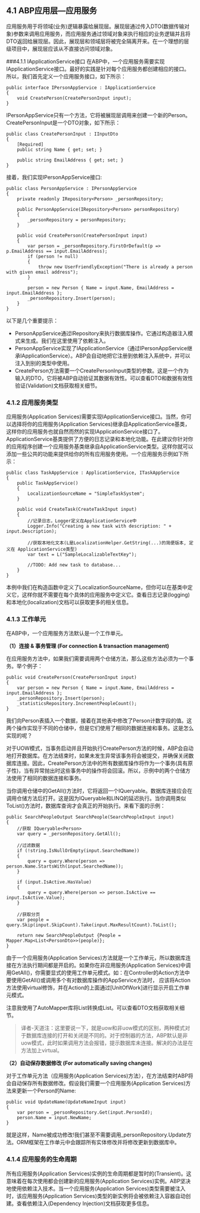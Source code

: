 ## 4.1 ABP应用层—应用服务

应用服务用于将领域(业务)逻辑暴露给展现层。展现层通过传入DTO(数据传输对象)参数来调用应用服务，而应用服务通过领域对象来执行相应的业务逻辑并且将DTO返回给展现层。因此，展现层和领域层将被完全隔离开来。在一个理想的层级项目中，展现层应该从不直接访问领域对象。

###4.1.1 IApplicationService接口
在ABP中，一个应用服务需要实现IApplicationService接口。最好的实践是针对每个应用服务都创建相应的接口。所以，我们首先定义一个应用服务接口，如下所示：

	public interface IPersonAppService : IApplicationService
	{
	    void CreatePerson(CreatePersonInput input);
	}

IPersonAppService只有一个方法，它将被展现层调用来创建一个新的Person。CreatePersonInput是一个DTO对象，如下所示：

	public class CreatePersonInput : IInputDto
	{
	    [Required]
	    public string Name { get; set; }
	
	    public string EmailAddress { get; set; }
	}

接着，我们实现IPersonAppService接口:

	public class PersonAppService : IPersonAppService
	{
	    private readonly IRepository<Person> _personRepository;
	
	    public PersonAppService(IRepository<Person> personRepository)
	    {
	        _personRepository = personRepository;
	    }
	
	    public void CreatePerson(CreatePersonInput input)
	    {
	        var person = _personRepository.FirstOrDefault(p => p.EmailAddress == input.EmailAddress);
	        if (person != null)
	        {
	            throw new UserFriendlyException("There is already a person with given email address");
	        }
	
	        person = new Person { Name = input.Name, EmailAddress = input.EmailAddress };
	        _personRepository.Insert(person);
	    }
	}

以下是几个重要提示：

* PersonAppService通过IRepository<Person>来执行数据库操作。它通过构造器注入模式来生成。我们在这里使用了依赖注入。
* PersonAppService实现了IApplicationService（通过IPersonAppService继承IApplicationService）。ABP会自动地把它注册到依赖注入系统中，并可以注入到别的类型中使用。
* CreatePerson方法需要一个CreatePersonInput类型的参数。这是一个作为输入的DTO，它将被ABP自动验证其数据有效性。可以查看DTO和数据有效性验证(Validation)文档获取相关细节。


### 4.1.2 应用服务类型

应用服务(Application Services)需要实现IApplicationService接口。当然，你可以选择将你的应用服务(Application Services)继承自ApplicationService基类，这样你的应用服务也就自然而然的实现IApplicationService接口了。ApplicationService基类提供了方便的日志记录和本地化功能。在此建议你针对你的应用程序创建一个应用服务基类继承自ApplicationService类型。这样你就可以添加一些公共的功能来提供给你的所有应用服务使用。一个应用服务示例如下所示：
	
	public class TaskAppService : ApplicationService, ITaskAppService
	{
	    public TaskAppService()
	    {
	        LocalizationSourceName = "SimpleTaskSystem";
	    }
	
	    public void CreateTask(CreateTaskInput input)
	    {
	        //记录日志，Logger定义在ApplicationService中
	        Logger.Info("Creating a new task with description: " + input.Description);
	
	        //获取本地化文本(L是LocalizationHelper.GetString(...)的简便版本, 定义在 ApplicationService类型)
	        var text = L("SampleLocalizableTextKey");
	
	        //TODO: Add new task to database...
	    }
	}

本例中我们在构造函数中定义了LocalizationSourceName，但你可以在基类中定义它，这样你就不需要在每个具体的应用服务中定义它。查看日志记录(logging)和本地化(localization)文档可以获取更多的相关信息。

### 4.1.3 工作单元
在ABP中，一个应用服务方法默认是一个工作单元。

**（1）连接 & 事务管理 (For connection & transaction management)**

在应用服务方法中，如果我们需要调用两个仓储方法，那么这些方法必须为一个事务。举个例子：

	public void CreatePerson(CreatePersonInput input)
	{
	    var person = new Person { Name = input.Name, EmailAddress = input.EmailAddress };    
	    _personRepository.Insert(person);
	    _statisticsRepository.IncrementPeopleCount();
	}

我们向Person表插入一个数据，接着在其他表中修改了Person计数字段的值。这两个操作实现于不同的仓储中，但是它们使用了相同的数据连接和事务。这是怎么实现的呢？

对于UOW模式，当事务启动并且开始执行CreatePerson方法的时候，ABP会自动地打开数据库。在方法结束时，如果未发生异常该事务将会被提交，并确保关闭数据库连接。因此，CreatePerson方法中的所有数据库操作将作为一个事务(具有原子性)，当有异常抛出时这些事务中的操作将会回滚。所以，示例中的两个仓储方法使用了相同的数据连接和事务。

当你调用仓储中的GetAll()方法时，它将返回一个IQueryable<T>。数据库连接应会在调用仓储方法后打开。这是因为IQueryable<T>和LINQ的延迟执行。当你调用类似ToList()方法时，数据库查询才会真正的开始执行。来看下面的示例：

	public SearchPeopleOutput SearchPeople(SearchPeopleInput input)
	{
	    //获取 IQueryable<Person>
	    var query = _personRepository.GetAll();
	
	    //过滤数据
	    if (!string.IsNullOrEmpty(input.SearchedName))
	    {
	        query = query.Where(person => person.Name.StartsWith(input.SearchedName));
	    }
	
	    if (input.IsActive.HasValue)
	    {
	        query = query.Where(person => person.IsActive == input.IsActive.Value);
	    }
	
	    //获取分页
	    var people = query.Skip(input.SkipCount).Take(input.MaxResultCount).ToList();
	
	    return new SearchPeopleOutput {People = Mapper.Map<List<PersonDto>>(people)};
	}

由于一个应用服务(Application Services)方法就是一个工作单元，所以数据库连接在方法执行期间都是开启的。如果你在非应用服务(Application Services)中调用GetAll()，你需要显式的使用工作单元模式。如：在Controller的Action方法中要使用GetAll()或调用多个有对数据库操作的AppService方法时， 应该将Action方法使用virtual修饰，并在Action的上面通过[UnitOfWork]进行显示开启工作单元模式。

注意我使用了AutoMapper库将List<Person>转换成List<PersonDto>。可以查看DTO文档获取相关细节。

>译者-天道注：这里要说一下，就是uow和非uow模式的区别，两种模式对于数据库连接的打开和关闭是不同的。对于控制器的方法，ABP默认是非 uow模式，此时如果调用方法会报错，提示数据库未连接。解决的办法是在方法加上virtual。

**（2）自动保存数据修改 (For automatically saving changes)**

对于工作单元方法（应用服务(Application Services)方法），在方法结束时ABP将会自动保存所有数据修改。假设我们需要一个应用服务(Application Services)方法来更新一个Person的Name:

	public void UpdateName(UpdateNameInput input)
	{
	    var person = _personRepository.Get(input.PersonId);
	    person.Name = input.NewName;
	}

就是这样，Name被成功修改!我们甚至不需要调用_personRepository.Update方法。ORM框架在工作单元中会跟踪所有实体修改并将修改更新到数据库中。

### 4.1.4 应用服务的生命周期 ###

所有应用服务(Application Services)实例的生命周期都是暂时的(Transient)。这意味着在每次使用都会创建新的应用服务(Application Services)实例。ABP坚决地使用依赖注入技术。当一个应用服务(Application Services)类型需要被注入时，该应用服务(Application Services)类型的新实例将会被依赖注入容器自动创建。查看依赖注入(Dependency Injection)文档获取更多信息。
